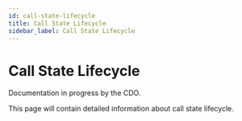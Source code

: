 ```yaml
---
id: call-state-lifecycle
title: Call State Lifecycle
sidebar_label: Call State Lifecycle
---
```


# Call State Lifecycle

Documentation in progress by the CDO.

This page will contain detailed information about call state lifecycle.
